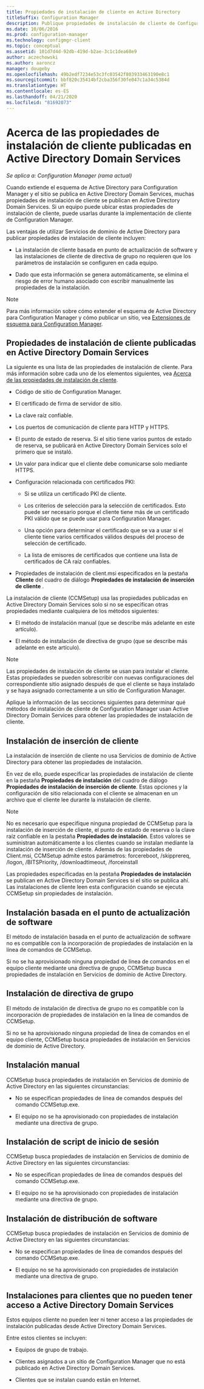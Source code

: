 ```yaml
---
title: Propiedades de instalación de cliente en Active Directory
titleSuffix: Configuration Manager
description: Publique propiedades de instalación de cliente de Configuration Manager en Active Directory Domain Services.
ms.date: 10/06/2016
ms.prod: configuration-manager
ms.technology: configmgr-client
ms.topic: conceptual
ms.assetid: 101d7d4d-92db-419d-b2ae-3c1c1dea68e9
author: aczechowski
ms.author: aaroncz
manager: dougeby
ms.openlocfilehash: 49b2edf7234e53c3fc03542f803933463190e8c1
ms.sourcegitcommit: bbf820c35414bf2cba356f30fe047c1a34c5384d
ms.translationtype: HT
ms.contentlocale: es-ES
ms.lasthandoff: 04/21/2020
ms.locfileid: "81692073"
---
```

# <a name="about-client-installation-properties-published-to-active-directory-domain-services"></a>Acerca de las propiedades de instalación de cliente publicadas en Active Directory Domain Services

*Se aplica a: Configuration Manager (rama actual)*

Cuando extiende el esquema de Active Directory para Configuration Manager y el sitio se publica en Active Directory Domain Services, muchas propiedades de instalación de cliente se publican en Active Directory Domain Services. Si un equipo puede ubicar estas propiedades de instalación de cliente, puede usarlas durante la implementación de cliente de Configuration Manager.  

 Las ventajas de utilizar Servicios de dominio de Active Directory para publicar propiedades de instalación de cliente incluyen:  

-   La instalación de cliente basada en punto de actualización de software y las instalaciones de cliente de directiva de grupo no requieren que los parámetros de instalación se configuren en cada equipo.  

-   Dado que esta información se genera automáticamente, se elimina el riesgo de error humano asociado con escribir manualmente las propiedades de la instalación.  

> [!NOTE]  
>  Para más información sobre cómo extender el esquema de Active Directory para Configuration Manager y cómo publicar un sitio, vea [Extensiones de esquema para Configuration Manager](../../plan-design/network/schema-extensions.md).  

## <a name="client-installation-properties-published-to-active-directory-domain-services"></a>Propiedades de instalación de cliente publicadas en Active Directory Domain Services  
La siguiente es una lista de las propiedades de instalación de cliente. Para más información sobre cada uno de los elementos siguientes, vea [Acerca de las propiedades de instalación de cliente](../../../core/clients/deploy/about-client-installation-properties.md).  

- Código de sitio de Configuration Manager.  

- El certificado de firma de servidor de sitio.  

- La clave raíz confiable.  

- Los puertos de comunicación de cliente para HTTP y HTTPS.  

- El punto de estado de reserva. Si el sitio tiene varios puntos de estado de reserva, se publicará en Active Directory Domain Services solo el primero que se instaló.  

- Un valor para indicar que el cliente debe comunicarse solo mediante HTTPS.  

- Configuración relacionada con certificados PKI:  

  -   Si se utiliza un certificado PKI de cliente.  

  -   Los criterios de selección para la selección de certificados. Esto puede ser necesario porque el cliente tiene más de un certificado PKI válido que se puede usar para Configuration Manager.  

  -   Una opción para determinar el certificado que se va a usar si el cliente tiene varios certificados válidos después del proceso de selección de certificado.  

  -   La lista de emisores de certificados que contiene una lista de certificados de CA raíz confiables.  

- Propiedades de instalación de client.msi especificados en la pestaña **Cliente** del cuadro de diálogo **Propiedades de instalación de inserción de cliente** .

La instalación de cliente (CCMSetup) usa las propiedades publicadas en Active Directory Domain Services solo si no se especifican otras propiedades mediante cualquiera de los métodos siguientes:  

-   El método de instalación manual (que se describe más adelante en este artículo).

-   El método de instalación de directiva de grupo (que se describe más adelante en este artículo).

> [!NOTE]  
>  Las propiedades de instalación de cliente se usan para instalar el cliente. Estas propiedades se pueden sobrescribir con nuevas configuraciones del correspondiente sitio asignado después de que el cliente se haya instalado y se haya asignado correctamente a un sitio de Configuration Manager.  

 Aplique la información de las secciones siguientes para determinar qué métodos de instalación de cliente de Configuration Manager usan Active Directory Domain Services para obtener las propiedades de instalación de cliente.  

## <a name="client-push-installation"></a>Instalación de inserción de cliente  
 La instalación de inserción de cliente no usa Servicios de dominio de Active Directory para obtener las propiedades de instalación.  

 En vez de ello, puede especificar las propiedades de instalación de cliente en la pestaña **Propiedades de instalación** del cuadro de diálogo **Propiedades de instalación de inserción de cliente**. Estas opciones y la configuración de sitio relacionada con el cliente se almacenan en un archivo que el cliente lee durante la instalación de cliente.  

> [!NOTE]  
>  No es necesario que especifique ninguna propiedad de CCMSetup para la instalación de inserción de cliente, el punto de estado de reserva o la clave raíz confiable en la pestaña **Propiedades de instalación**. Estos valores se suministran automáticamente a los clientes cuando se instalan mediante la instalación de inserción de cliente.
Además de las propiedades de Client.msi, CCMSetup admite estos parámetros: forcereboot, /skipprereq, /logon, /BITSPriority, /downloadtimeout, /forceinstall

 Las propiedades especificadas en la pestaña **Propiedades de instalación** se publican en Active Directory Domain Services si el sitio se publica ahí. Las instalaciones de cliente leen esta configuración cuando se ejecuta CCMSetup sin propiedades de instalación.  

## <a name="software-update-point-based-installation"></a>Instalación basada en el punto de actualización de software  
 El método de instalación basada en el punto de actualización de software no es compatible con la incorporación de propiedades de instalación en la línea de comandos de CCMSetup.  

 Si no se ha aprovisionado ninguna propiedad de línea de comandos en el equipo cliente mediante una directiva de grupo, CCMSetup busca propiedades de instalación en Servicios de dominio de Active Directory.  

## <a name="group-policy-installation"></a>Instalación de directiva de grupo  
 El método de instalación de directiva de grupo no es compatible con la incorporación de propiedades de instalación en la línea de comandos de CCMSetup.  

 Si no se ha aprovisionado ninguna propiedad de línea de comandos en el equipo cliente, CCMSetup busca propiedades de instalación en Servicios de dominio de Active Directory.  

## <a name="manual-installation"></a>Instalación manual  
 CCMSetup busca propiedades de instalación en Servicios de dominio de Active Directory en las siguientes circunstancias:  

-   No se especifican propiedades de línea de comandos después del comando CCMSetup.exe.  

-   El equipo no se ha aprovisionado con propiedades de instalación mediante una directiva de grupo.  

## <a name="logon-script-installation"></a>Instalación de script de inicio de sesión  
 CCMSetup busca propiedades de instalación en Servicios de dominio de Active Directory en las siguientes circunstancias:  

-   No se especifican propiedades de línea de comandos después del comando CCMSetup.exe.  

-   El equipo no se ha aprovisionado con propiedades de instalación mediante una directiva de grupo.  

## <a name="software-distribution-installation"></a>Instalación de distribución de software  
 CCMSetup busca propiedades de instalación en Servicios de dominio de Active Directory en las siguientes circunstancias:  

-   No se especifican propiedades de línea de comandos después del comando CCMSetup.exe.  

-   El equipo no se ha aprovisionado con propiedades de instalación mediante una directiva de grupo.  

## <a name="installations-for-clients-that-cannot-access-active-directory-domain-services"></a>Instalaciones para clientes que no pueden tener acceso a Active Directory Domain Services  
Estos equipos cliente no pueden leer ni tener acceso a las propiedades de instalación publicadas desde Active Directory Domain Services.

 Entre estos clientes se incluyen:  

-   Equipos de grupo de trabajo.  

-   Clientes asignados a un sitio de Configuration Manager que no está publicado en Active Directory Domain Services.  

-   Clientes que se instalan cuando están en Internet.  
